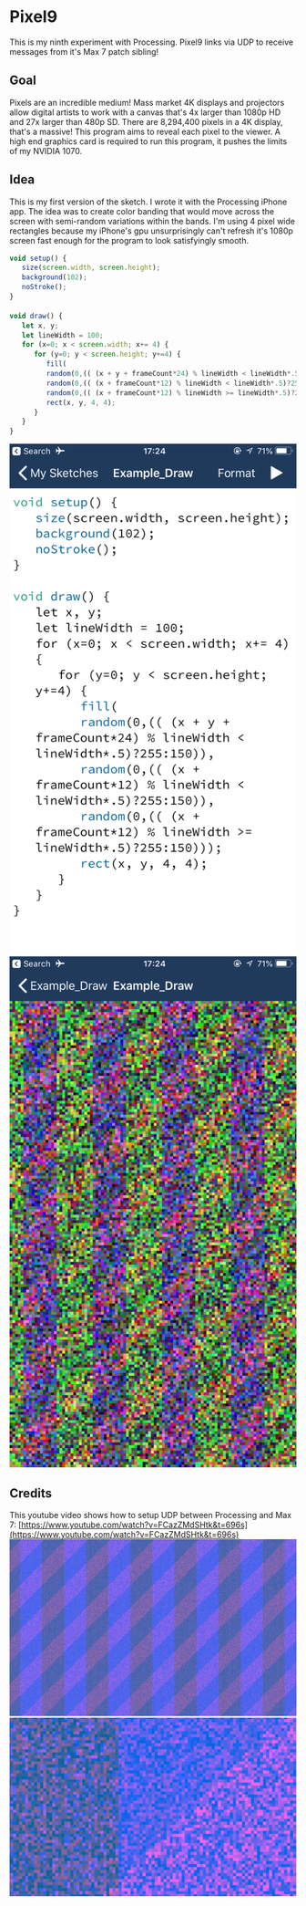 # Pixel9

This is my ninth experiment with Processing.  Pixel9 links via UDP to receive messages from it's Max 7 patch sibling!
## Goal
Pixels are an incredible medium!  Mass market 4K displays and projectors allow digital artists to work with a canvas that's 4x larger than 1080p HD and 27x larger than 480p SD.  There are 8,294,400 pixels in a 4K display, that's a massive!  This program aims to reveal each pixel to the viewer.  A high end graphics card is required to run this program, it pushes the limits of my NVIDIA 1070.  
## Idea
This is my first version of the sketch.  I wrote it with the Processing iPhone app.  The idea was to create color banding that would move across the screen with semi-random variations within the bands.  I'm using 4 pixel wide rectangles because my iPhone's gpu unsurprisingly can't refresh it's 1080p screen fast enough for the program to look satisfyingly smooth.  
```javascript
void setup() {
   size(screen.width, screen.height);
   background(102);
   noStroke();
}

void draw() {
   let x, y;
   let lineWidth = 100;
   for (x=0; x < screen.width; x+= 4) {
      for (y=0; y < screen.height; y+=4) {
         fill(
         random(0,(( (x + y + frameCount*24) % lineWidth < lineWidth*.5)?255:150)), 
         random(0,(( (x + frameCount*12) % lineWidth < lineWidth*.5)?255:150)), 
         random(0,(( (x + frameCount*12) % lineWidth >= lineWidth*.5)?255:150)));
         rect(x, y, 4, 4);
      }
   }
}
```   
![screen3.PNG](screen3.PNG)
![screen4.PNG](screen4.PNG)
## 
## Credits
This youtube video shows how to setup UDP between Processing and Max 7:
[https://www.youtube.com/watch?v=FCazZMdSHtk&t=696s](https://www.youtube.com/watch?v=FCazZMdSHtk&t=696s)
![screen1](screen1.png)
![screen2](screen2.png)
